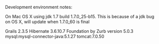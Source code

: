 Development environment notes:

On Mac OS X using jdk 1.7 build 1.7.0_25-b15.
This is because of a jdk bug on OS X, will update when 1.7.0_60 is final

Grails 2.3.5
Hibernate 3.6.10.7
Foundation by Zurb version 5.0.3
mysql:mysql-connector-java:5.1.27
tomcat:7.0.50
